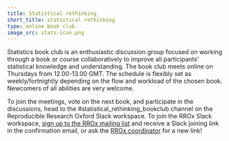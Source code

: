 ```yaml
---
title: Statistical rethinking
short_title: statistical rethinking
type: online book club
image_src: stats-icon.png
---
```


Statistics book club is an enthusiastic discussion group focused on working through a book or course collaboratively to improve all participants' statistical knowledge and understanding.
The book club meets online on Thursdays from 12.00-13.00 GMT. The schedule is flexibly set as weekly/fortnightly depending on the flow and workload of the chosen book. Newcomers of all abilities are very welcome.

To join the meetings, vote on the next book, and participate in the discussions, head to the #statistical_rethinking_bookclub channel on the Reproducible Research Oxford Slack workspace. To join the RROx Slack workspace, [sign up to the RROx mailing list](https://web.maillist.ox.ac.uk/ox/subscribe/rroxford) and receive a Slack joining link in the confirmation email, or ask the [RROx coordinator](https://ox.ukrn.org/people/#MalikaIhle) for a new link!
